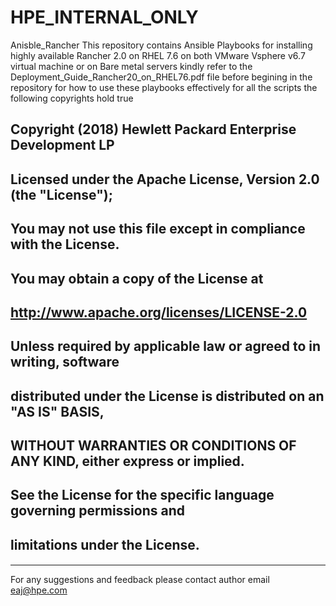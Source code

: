 # HPE_INTERNAL_ONLY  
Anisble_Rancher
This repository contains Ansible Playbooks for installing highly available Rancher 2.0 on RHEL 7.6 on both VMware Vsphere v6.7 virtual machine or on Bare metal servers 
kindly refer to the Deployment_Guide_Rancher20_on_RHEL76.pdf file before begining in the repository for how to use these playbooks effectively 
for all the scripts the following copyrights hold true 

###
## Copyright (2018) Hewlett Packard Enterprise Development LP
##
## Licensed under the Apache License, Version 2.0 (the "License");
## You may not use this file except in compliance with the License.
## You may obtain a copy of the License at
##
## http://www.apache.org/licenses/LICENSE-2.0
##
## Unless required by applicable law or agreed to in writing, software
## distributed under the License is distributed on an "AS IS" BASIS,
## WITHOUT WARRANTIES OR CONDITIONS OF ANY KIND, either express or implied.
## See the License for the specific language governing permissions and
## limitations under the License.
#### 

---
For any suggestions and feedback please contact author email  eaj@hpe.com 
